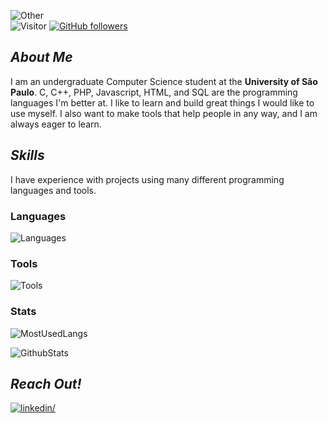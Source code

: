 <div>
  
![Other](https://readme-typing-svg.herokuapp.com?color=%236FDA44&size=30&lines=Hello!+Gabriel+Here+:&rpar;;CS+Undergraduate;Open+Source+Enthusiast;Linux+Distro+Hopper)
<br>
![Visitor](https://visitor-badge.laobi.icu/badge?page_id=bdogabriel.repoName)
[![GitHub followers](https://img.shields.io/github/followers/bdogabriel.svg?style=social&label=Follow)](https://github.com/bdogabriel?tab=followers)
</div>

## ***About Me*** 
I am an undergraduate Computer Science student at the **University of São Paulo**. C, C++, PHP, Javascript, HTML, and SQL are the programming languages I'm better at. I like to learn and build great things I would like to use myself. I also want to make tools that help people in any way, and I am always eager to learn.

## ***Skills***
I have experience with projects using many different programming languages and tools.

### Languages
![Languages](https://skillicons.dev/icons?i=c,cpp,java,py,bash,php,js,html,css,regex)

### Tools
![Tools](https://skillicons.dev/icons?i=linux,git,github,gitlab,docker,postgres,cmake,arduino,figma,bootstrap)

### Stats
![MostUsedLangs](https://github-readme-stats.vercel.app/api/top-langs/?username=bdogabriel&layout=compact&theme=gotham&langs_count=8)

![GithubStats](https://github-readme-stats.vercel.app/api?username=bdogabriel&theme=gotham&count_private=true&show_icons=true&include_all_commits=true)

## ***Reach Out!***
<a href="https://linkedin.com/in/bdogabriel" target="_blank"><img src="https://img.shields.io/badge/bdogabriel-%2300acee.svg?color=405DE6&style=for-the-badge&logo=linkedin&logoColor=white" alt=linkedin/></a>
